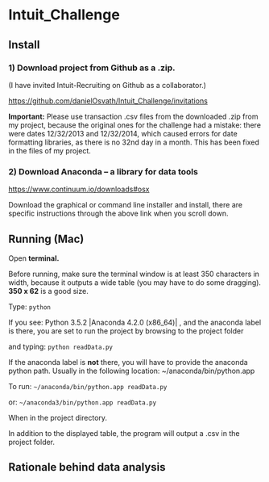 # Intuit_Challenge

## Install 

### 1) Download project from Github as a .zip. 
(I have invited Intuit-Recruiting on Github as a collaborator.)

https://github.com/danielOsvath/Intuit_Challenge/invitations

**Important:** Please use transaction .csv files from the downloaded .zip from my project, because the original ones for the challenge had a mistake: there were dates 12/32/2013 and 12/32/2014, which caused errors for date formatting libraries, as there is no 32nd day in a month. This has been fixed in the files of my project.

### 2) Download Anaconda – a library for data tools

https://www.continuum.io/downloads#osx

Download the graphical or command line installer and install, there are specific instructions through the above link when you scroll down. 

## Running (Mac) 

Open **terminal.** 

Before running, make sure the terminal window is at least 350 characters in width, because it outputs a wide table (you may have to do some dragging). **350 x 62** is a good size. 

Type: `python`

If you see:
Python 3.5.2 |Anaconda 4.2.0 (x86_64)| , and the anaconda label is there, you are set to run the project by browsing to the project folder 

and typing: `python readData.py`

If the anaconda label is **not** there, you will have to provide the anaconda python path. Usually in the following location: ~/anaconda/bin/python.app 

To run: `~/anaconda/bin/python.app readData.py` 

or: `~/anaconda3/bin/python.app readData.py`

When in the project directory. 

In addition to the displayed table, the program will output a .csv in the project folder.


## Rationale behind data analysis

